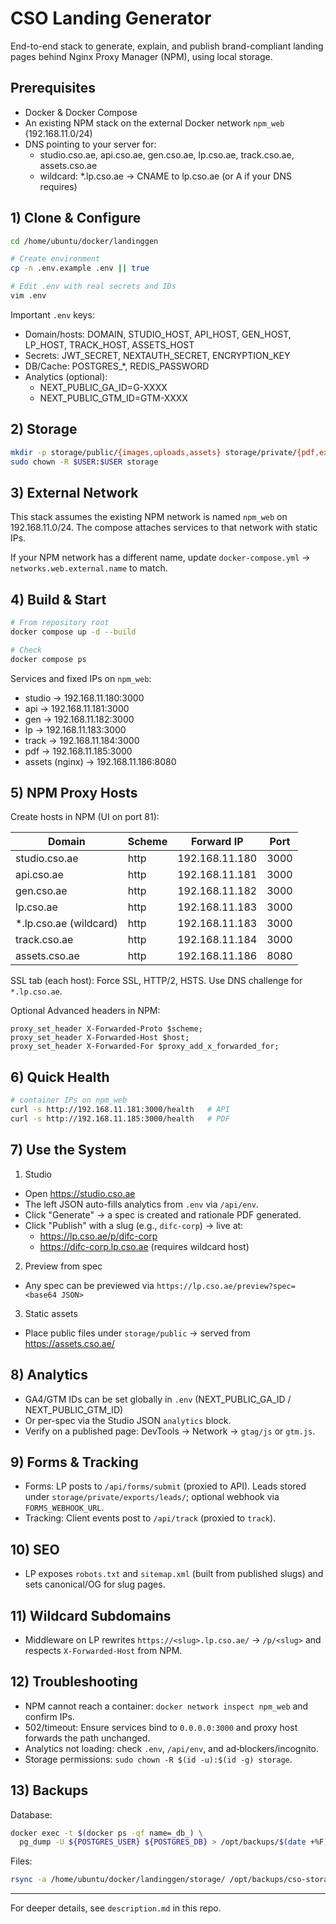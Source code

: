 # CSO Landing Generator

End-to-end stack to generate, explain, and publish brand-compliant landing pages behind Nginx Proxy Manager (NPM), using local storage.

## Prerequisites

- Docker & Docker Compose
- An existing NPM stack on the external Docker network `npm_web` (192.168.11.0/24)
- DNS pointing to your server for:
  - studio.cso.ae, api.cso.ae, gen.cso.ae, lp.cso.ae, track.cso.ae, assets.cso.ae
  - wildcard: *.lp.cso.ae → CNAME to lp.cso.ae (or A if your DNS requires)

## 1) Clone & Configure

```bash
cd /home/ubuntu/docker/landinggen

# Create environment
cp -n .env.example .env || true

# Edit .env with real secrets and IDs
vim .env
```

Important `.env` keys:
- Domain/hosts: DOMAIN, STUDIO_HOST, API_HOST, GEN_HOST, LP_HOST, TRACK_HOST, ASSETS_HOST
- Secrets: JWT_SECRET, NEXTAUTH_SECRET, ENCRYPTION_KEY
- DB/Cache: POSTGRES_*, REDIS_PASSWORD
- Analytics (optional):
  - NEXT_PUBLIC_GA_ID=G-XXXX
  - NEXT_PUBLIC_GTM_ID=GTM-XXXX

## 2) Storage

```bash
mkdir -p storage/public/{images,uploads,assets} storage/private/{pdf,exports}
sudo chown -R $USER:$USER storage
```

## 3) External Network

This stack assumes the existing NPM network is named `npm_web` on 192.168.11.0/24. The compose attaches services to that network with static IPs.

If your NPM network has a different name, update `docker-compose.yml` → `networks.web.external.name` to match.

## 4) Build & Start

```bash
# From repository root
docker compose up -d --build

# Check
docker compose ps
```

Services and fixed IPs on `npm_web`:
- studio → 192.168.11.180:3000
- api → 192.168.11.181:3000
- gen → 192.168.11.182:3000
- lp → 192.168.11.183:3000
- track → 192.168.11.184:3000
- pdf → 192.168.11.185:3000
- assets (nginx) → 192.168.11.186:8080

## 5) NPM Proxy Hosts

Create hosts in NPM (UI on port 81):

| Domain                | Scheme | Forward IP         | Port |
|-----------------------|--------|--------------------|------|
| studio.cso.ae         | http   | 192.168.11.180     | 3000 |
| api.cso.ae            | http   | 192.168.11.181     | 3000 |
| gen.cso.ae            | http   | 192.168.11.182     | 3000 |
| lp.cso.ae             | http   | 192.168.11.183     | 3000 |
| *.lp.cso.ae (wildcard)| http   | 192.168.11.183     | 3000 |
| track.cso.ae          | http   | 192.168.11.184     | 3000 |
| assets.cso.ae         | http   | 192.168.11.186     | 8080 |

SSL tab (each host): Force SSL, HTTP/2, HSTS. Use DNS challenge for `*.lp.cso.ae`.

Optional Advanced headers in NPM:

```
proxy_set_header X-Forwarded-Proto $scheme;
proxy_set_header X-Forwarded-Host $host;
proxy_set_header X-Forwarded-For $proxy_add_x_forwarded_for;
```

## 6) Quick Health

```bash
# container IPs on npm_web
curl -s http://192.168.11.181:3000/health   # API
curl -s http://192.168.11.185:3000/health   # PDF
```

## 7) Use the System

1) Studio
- Open https://studio.cso.ae
- The left JSON auto-fills analytics from `.env` via `/api/env`.
- Click "Generate" → a spec is created and rationale PDF generated.
- Click "Publish" with a slug (e.g., `difc-corp`) → live at:
  - https://lp.cso.ae/p/difc-corp
  - https://difc-corp.lp.cso.ae (requires wildcard host)

2) Preview from spec
- Any spec can be previewed via `https://lp.cso.ae/preview?spec=<base64 JSON>`

3) Static assets
- Place public files under `storage/public` → served from https://assets.cso.ae/

## 8) Analytics

- GA4/GTM IDs can be set globally in `.env` (NEXT_PUBLIC_GA_ID / NEXT_PUBLIC_GTM_ID)
- Or per-spec via the Studio JSON `analytics` block.
- Verify on a published page: DevTools → Network → `gtag/js` or `gtm.js`.

## 9) Forms & Tracking

- Forms: LP posts to `/api/forms/submit` (proxied to API). Leads stored under `storage/private/exports/leads/`; optional webhook via `FORMS_WEBHOOK_URL`.
- Tracking: Client events post to `/api/track` (proxied to `track`).

## 10) SEO

- LP exposes `robots.txt` and `sitemap.xml` (built from published slugs) and sets canonical/OG for slug pages.

## 11) Wildcard Subdomains

- Middleware on LP rewrites `https://<slug>.lp.cso.ae/` → `/p/<slug>` and respects `X-Forwarded-Host` from NPM.

## 12) Troubleshooting

- NPM cannot reach a container: `docker network inspect npm_web` and confirm IPs.
- 502/timeout: Ensure services bind to `0.0.0.0:3000` and proxy host forwards the path unchanged.
- Analytics not loading: check `.env`, `/api/env`, and ad‑blockers/incognito.
- Storage permissions: `sudo chown -R $(id -u):$(id -g) storage`.

## 13) Backups

Database:
```bash
docker exec -t $(docker ps -qf name=_db_) \
  pg_dump -U ${POSTGRES_USER} ${POSTGRES_DB} > /opt/backups/$(date +%F)-cso.sql
```

Files:
```bash
rsync -a /home/ubuntu/docker/landinggen/storage/ /opt/backups/cso-storage/
```

---

For deeper details, see `description.md` in this repo.
